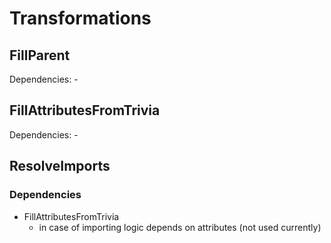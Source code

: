 # Transformations

## FillParent

Dependencies: -

## FillAttributesFromTrivia

Dependencies: -

## ResolveImports

### Dependencies

* FillAttributesFromTrivia
  * in case of importing logic depends on attributes (not used currently)